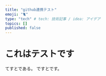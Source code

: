 ```yaml
---
title: "github連携テスト"
emoji: "🐈"
type: "tech" # tech: 技術記事 / idea: アイデア
topics: []
published: false
---
```


# これはテストです
てすとである。
ですとです。
